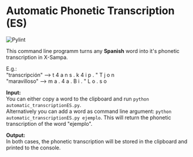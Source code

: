 
<h1>Automatic Phonetic Transcription (ES)</h1>

![Pylint](https://github.com/sloschert/automatic_phonetic_transcription/workflows/Pylint/badge.svg)

This command line programm turns any **Spanish** word into it's phonetic
transcription in X-Sampa.<br>

E.g.:<br>
"transcripción" --> t 4 a n s . k 4 i p . " T j o n <br>
"maravilloso" --> m a . 4 a . B i . " L o . s o

<b>Input:</b><br>
You can either copy a word to the clipboard and run
`python automatic_transcriptionES.py`. <br>
Alternatively you can add a word as command line argument: `python automatic_transcriptionES.py ejemplo`. This will return the phonetic transcription of the word "ejemplo".

<b>Output:</b><br>
In both cases, the phonetic transcription will be stored in the clipboard and printed to the console.
